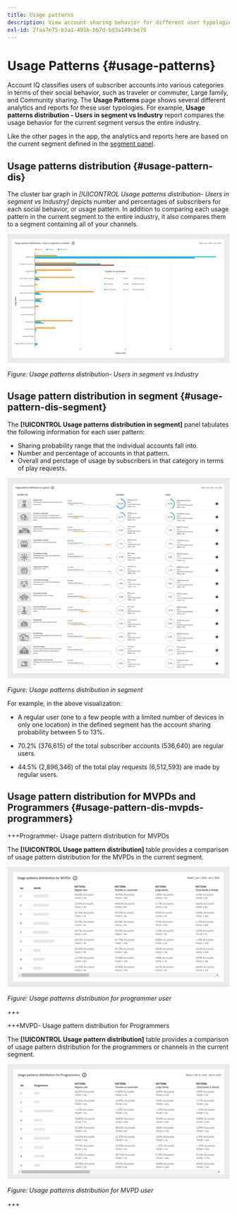 ```yaml
---
title: Usage patterns
description: View account sharing behavior for different user typologies.
exl-id: 2faa7e75-b3a1-491b-bb7d-bd3a149cbe79
---
```

# Usage Patterns {#usage-patterns}

Account IQ classifies users of subscriber accounts into various categories in terms of their social behavior, such as traveler or commuter, Large family, and Community sharing. The **Usage Patterns** page shows several different analytics and reports for these user typologies. For example, **Usage patterns distribution - Users in segment vs Industry** report compares the usage behavior for the current segment versus the entire industry.

Like the other pages in the app, the analytics and reports here are based on the current segment defined in the [segment panel](/help/accountiq/segments-timeinterval.md).

## Usage patterns distribution {#usage-pattern-dis}

The cluster bar graph in *[!UICONTROL *Usage patterns distribution- Users in segment vs Industry]** depicts number and percentages of subscribers for each social behavior, or usage pattern. In addition to comparing each usage pattern in the current segment to the entire industry, it also compares them to a segment containing all of your channels.

![](assets/segment-users-industry.png)

*Figure: Usage patterns distribution- Users in segment vs Industry* 

## Usage pattern distribution in segment {#usage-pattern-dis-segment}

The **[!UICONTROL Usage patterns distribution in segment]** panel tabulates the following information for each user pattern:

* Sharing probability range that the individual accounts fall into.
* Number and percentage of accounts in that pattern.
* Overall and perctage of usage by subscribers in that category in terms of play requests.

![](assets/usage-pattern-segmentwise.png)

*Figure: Usage patterns distribution in segment* 

For example, in the above visualization:

* A regular user (one to a few people with a limited number of devices in only one location) in the defined segment has the account sharing probability between 5 to 13%.

* 70.2% (376,615) of the total subscriber accounts (536,640) are regular users.

* 44.5% (2,896,346) of the total play requests (6,512,593) are made by regular users.

## Usage pattern distribution for MVPDs and Programmers {#usage-pattern-dis-mvpds-programmers}

+++Programmer- Usage pattern distribution for MVPDs 

The **[!UICONTROL Usage pattern distribution]** table provides a comparison of usage pattern distribution for the MVPDs in the current segment.

![](assets/usage-patterns-mvpdwise.png)

*Figure: Usage patterns distribution for programmer user* 

+++

+++MVPD- Usage pattern distribution for Programmers 

The **[!UICONTROL Usage pattern distribution]** table provides a comparison of usage pattern distribution for the programmers or channels in the current segment.

![](assets/usage-patterns-programmerwise.png)

*Figure: Usage patterns distribution for MVPD user* 

+++

